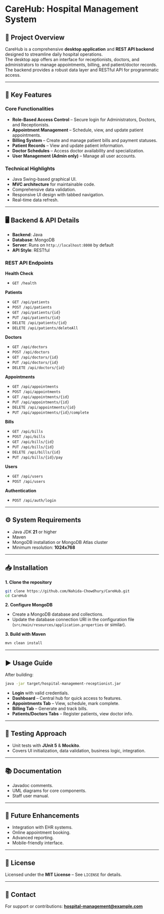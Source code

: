 # CareHub: Hospital Management System

## 📌 Project Overview
CareHub is a comprehensive **desktop application** and **REST API backend** designed to streamline daily hospital operations.  
The desktop app offers an interface for receptionists, doctors, and administrators to manage appointments, billing, and patient/doctor records.  
The backend provides a robust data layer and RESTful API for programmatic access.

---

## 🚀 Key Features

### Core Functionalities
- **Role-Based Access Control** – Secure login for Administrators, Doctors, and Receptionists.
- **Appointment Management** – Schedule, view, and update patient appointments.
- **Billing System** – Create and manage patient bills and payment statuses.
- **Patient Records** – View and update patient information.
- **Doctor Schedules** – Access doctor availability and specialization.
- **User Management (Admin only)** – Manage all user accounts.

### Technical Highlights
- Java Swing-based graphical UI.
- **MVC architecture** for maintainable code.
- Comprehensive data validation.
- Responsive UI design with tabbed navigation.
- Real-time data refresh.

---

## 🖥 Backend & API Details
- **Backend**: Java  
- **Database**: MongoDB  
- **Server**: Runs on `http://localhost:8000` by default  
- **API Style**: RESTful

### REST API Endpoints
**Health Check**
- `GET /health`

**Patients**
- `GET /api/patients`
- `POST /api/patients`
- `GET /api/patients/{id}`
- `PUT /api/patients/{id}`
- `DELETE /api/patients/{id}`
- `DELETE /api/patients/deleteAll`

**Doctors**
- `GET /api/doctors`
- `POST /api/doctors`
- `GET /api/doctors/{id}`
- `PUT /api/doctors/{id}`
- `DELETE /api/doctors/{id}`

**Appointments**
- `GET /api/appointments`
- `POST /api/appointments`
- `GET /api/appointments/{id}`
- `PUT /api/appointments/{id}`
- `DELETE /api/appointments/{id}`
- `PUT /api/appointments/{id}/complete`

**Bills**
- `GET /api/bills`
- `POST /api/bills`
- `GET /api/bills/{id}`
- `PUT /api/bills/{id}`
- `DELETE /api/bills/{id}`
- `PUT /api/bills/{id}/pay`

**Users**
- `GET /api/users`
- `POST /api/users`

**Authentication**
- `POST /api/auth/login`

---

## ⚙️ System Requirements
- Java JDK **21** or higher
- Maven
- MongoDB installation or MongoDB Atlas cluster
- Minimum resolution: **1024x768**

---

## 📥 Installation

**1. Clone the repository**
```bash
git clone https://github.com/Nahida-Chowdhury/CareHub.git
cd CareHub
```

**2. Configure MongoDB**
- Create a MongoDB database and collections.
- Update the database connection URI in the configuration file (`src/main/resources/application.properties` or similar).

**3. Build with Maven**
```bash
mvn clean install
```

---

## ▶️ Usage Guide
After building:
```bash
java -jar target/hospital-management-receptionist.jar
```

- **Login** with valid credentials.  
- **Dashboard** – Central hub for quick access to features.  
- **Appointments Tab** – View, schedule, mark complete.  
- **Billing Tab** – Generate and track bills.  
- **Patients/Doctors Tabs** – Register patients, view doctor info.

---

## 🧪 Testing Approach
- Unit tests with **JUnit 5** & **Mockito**.
- Covers UI initialization, data validation, business logic, integration.

---

## 📚 Documentation
- Javadoc comments.
- UML diagrams for core components.
- Staff user manual.

---

## 🔮 Future Enhancements
- Integration with EHR systems.
- Online appointment booking.
- Advanced reporting.
- Mobile-friendly interface.

---

## 📜 License
Licensed under the **MIT License** – See `LICENSE` for details.

---

## 📩 Contact
For support or contributions: **hospital-management@example.com**
